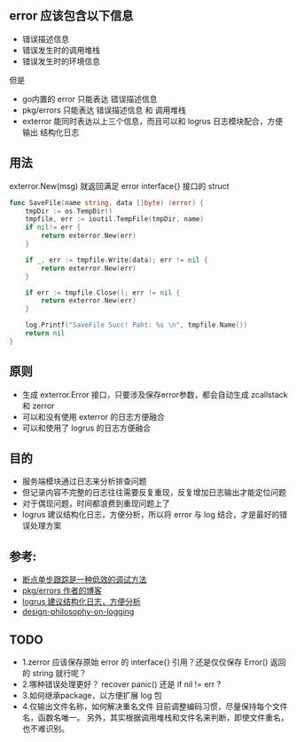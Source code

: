 
## error 应该包含以下信息
* 错误描述信息
* 错误发生时的调用堆栈
* 错误发生时的环境信息

但是
* go内置的 error 只能表达 错误描述信息
* pkg/errors 只能表达 错误描述信息 和 调用堆栈
* exterror 能同时表达以上三个信息，而且可以和 logrus 日志模块配合，方便输出 结构化日志


## 用法
exterror.New(msg) 就返回满足 error interface{} 接口的 struct
```go
func SaveFile(name string, data []byte) (error) {
	tmpDir := os.TempDir()
	tmpfile, err := ioutil.TempFile(tmpDir, name)
	if nil!= err {
		return exterror.New(err)
	}

	if _, err := tmpfile.Write(data); err != nil {
		return exterror.New(err)
	}

	if err := tmpfile.Close(); err != nil {
		return exterror.New(err)
	}

	log.Printf("SaveFile Succ! Paht: %s \n", tmpfile.Name())
	return nil
}


```

## 原则
* 生成 exterror.Error 接口，只要涉及保存error参数，都会自动生成 zcallstack 和 zerror 
* 可以和没有使用 exterror 的日志方便融合
* 可以和使用了 logrus 的日志方便融合

## 目的
* 服务端模块通过日志来分析排查问题
* 但记录内容不完整的日志往往需要反复重现，反复增加日志输出才能定位问题
* 对于偶现问题，时间都浪费到重现问题上了
* logrus 建议结构化日志，方便分析，所以将 error 与 log 结合，才是最好的错误处理方案

## 参考:
* [断点单步跟踪是一种低效的调试方法](https://blog.codingnow.com/2018/05/ineffective_debugger.html)
* [pkg/errors 作者的博客](https://dave.cheney.net/2016/04/27/dont-just-check-errors-handle-them-gracefully)
* [logrus 建议结构化日志，方便分析](https://github.com/Sirupsen/logrus#fields)
* [design-philosophy-on-logging](https://www.ardanlabs.com/blog/2017/05/design-philosophy-on-logging.html)

## TODO
* 1.zerror 应该保存原始 error 的 interface{} 引用？还是仅仅保存 Error() 返回的 string 就行呢？
* 2.哪种错误处理更好？ recover panic()  还是 if nil != err ?
* 3.如何继承package，以方便扩展 log 包
* 4.仅输出文件名称，如何解决重名文件
	目前调整编码习惯，尽量保持每个文件名，函数名唯一。
    另外，其实根据调用堆栈和文件名来判断，即使文件重名，也不难识别。
